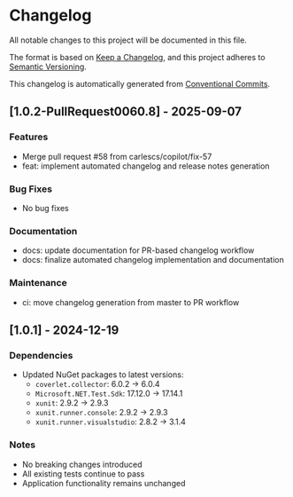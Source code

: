 # Changelog

All notable changes to this project will be documented in this file.

The format is based on [Keep a Changelog](https://keepachangelog.com/en/1.0.0/),
and this project adheres to [Semantic Versioning](https://semver.org/spec/v2.0.0.html).

This changelog is automatically generated from [Conventional Commits](https://www.conventionalcommits.org/).

## [1.0.2-PullRequest0060.8] - 2025-09-07

### Features
- Merge pull request #58 from carlescs/copilot/fix-57
- feat: implement automated changelog and release notes generation

### Bug Fixes
- No bug fixes

### Documentation
- docs: update documentation for PR-based changelog workflow
- docs: finalize automated changelog implementation and documentation

### Maintenance
- ci: move changelog generation from master to PR workflow

## [1.0.1] - 2024-12-19

### Dependencies
- Updated NuGet packages to latest versions:
  - `coverlet.collector`: 6.0.2 → 6.0.4
  - `Microsoft.NET.Test.Sdk`: 17.12.0 → 17.14.1  
  - `xunit`: 2.9.2 → 2.9.3
  - `xunit.runner.console`: 2.9.2 → 2.9.3
  - `xunit.runner.visualstudio`: 2.8.2 → 3.1.4

### Notes
- No breaking changes introduced
- All existing tests continue to pass
- Application functionality remains unchanged
